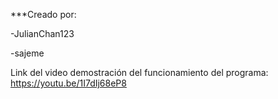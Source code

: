 ***Creado por:

-JulianChan123

-sajeme

Link del video demostración del funcionamiento del programa: https://youtu.be/1I7dIj68eP8

